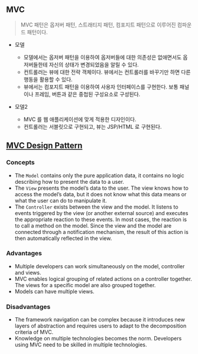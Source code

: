 ## MVC

> MVC 패턴은 옵저버 패턴, 스트래티지 패턴, 컴포지트 패턴으로 이루어진 컴파운드 패턴이다.

- 모델
  - 모델에서는 옵저버 패턴을 이용하여 옵저버들에 대한 의존성은 없애면서도 옵저버들한테 자신의 상태가 변경되었음을 알릴 수 있다.
  - 컨트롤러는 뷰에 대한 전략 객체이다. 뷰에서는 컨트롤러를 바꾸기만 하면 다른 행동을 활용할 수 있다.
  - 뷰에서는 컴포지트 패턴을 이용하여 사용자 인터페이스를 구현한다. 보통 패널이나 프레임, 버튼과 같은 중첩된 구성요소로 구성된다.

- 모델2
  - MVC 를 웹 애플리케이션에 맞게 적용한 디자인이다.
  - 컨트롤러는 서블릿으로 구현되고, 뷰는 JSP/HTML 로 구현된다.

## [MVC Design Pattern](https://www.geeksforgeeks.org/mvc-design-pattern/)

### Concepts

- The `Model` contains only the pure application data, it contains no logic describing how to present the data to a user.
- The `View` presents the model’s data to the user. The view knows how to access the model’s data, but it does not know what this data means or what the user can do to manipulate it.
- The `Controller` exists between the view and the model. It listens to events triggered by the view (or another external source) and executes the appropriate reaction to these events. In most cases, the reaction is to call a method on the model. Since the view and the model are connected through a notification mechanism, the result of this action is then automatically reflected in the view.

### Advantages

- Multiple developers can work simultaneously on the model, controller and views.
- MVC enables logical grouping of related actions on a controller together. The views for a specific model are also grouped together.
- Models can have multiple views.

### Disadvantages

- The framework navigation can be complex because it introduces new layers of abstraction and requires users to adapt to the decomposition criteria of MVC.
- Knowledge on multiple technologies becomes the norm. Developers using MVC need to be skilled in multiple technologies.

